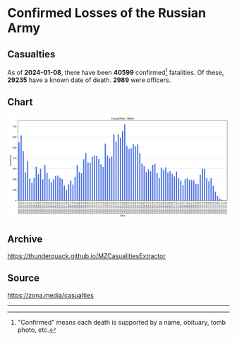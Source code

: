 
# Confirmed Losses of the Russian Army

## Casualties

As of **2024-01-08**, there have been **40599** confirmed[^1] fatalities.
Of these, **29235** have a known date of death.
**2989** were officers.

## Chart

![7-Day Intervals Bar Chart](./docs/7days.svg)

## Archive

https://thunderquack.github.io/MZCasualitiesExtractor

## Source

https://zona.media/casualties

---

[^1]: "Confirmed" means each death is supported by a name, obituary, tomb photo, etc.
